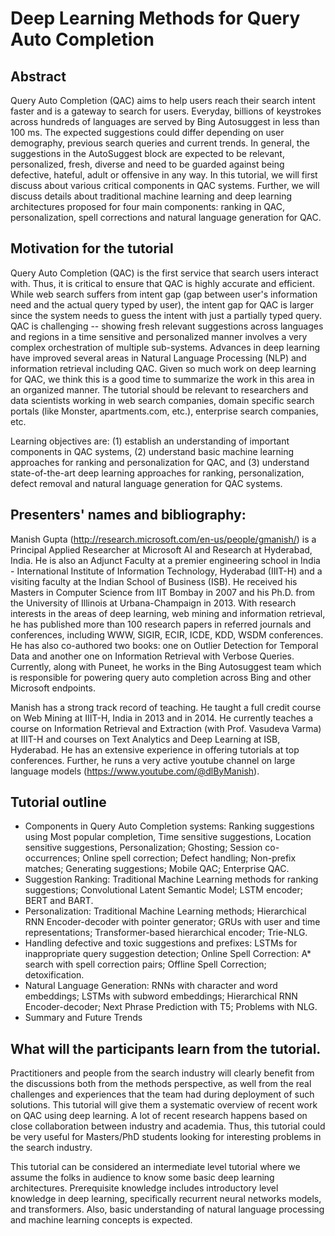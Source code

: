 # Deep Learning Methods for Query Auto Completion

## Abstract

Query Auto Completion (QAC) aims to help users reach their search intent faster and is a gateway to search for users. Everyday, billions of keystrokes across hundreds of languages are served by Bing Autosuggest in less than 100 ms. The expected suggestions could differ depending on user demography, previous search queries and current trends. In general, the suggestions in the AutoSuggest block are expected to be relevant, personalized, fresh, diverse and need to be guarded against being defective, hateful, adult or offensive in any way. In this tutorial, we will first discuss about various critical components in QAC systems. Further, we will discuss details about traditional machine learning and deep learning architectures proposed for four main components: ranking in QAC, personalization, spell corrections and natural language generation for QAC.

## Motivation for the tutorial

Query Auto Completion (QAC) is the first service that search users interact with. Thus, it is critical to ensure that QAC is highly accurate and efficient. While web search suffers from intent gap (gap between user's information need and the actual query typed by user), the intent gap for QAC is larger since the system needs to guess the intent with just a partially typed query. QAC is challenging -- showing fresh relevant suggestions across languages and regions in a time sensitive and personalized manner involves a very complex orchestration of multiple sub-systems. Advances in deep learning have improved several areas in Natural Language Processing (NLP) and information retrieval including QAC. Given so much work on deep learning for QAC, we think this is a good time to summarize the work in this area in an organized manner. The tutorial should be relevant to researchers and data scientists working in web search companies, domain specific search portals (like Monster, apartments.com, etc.), enterprise search companies, etc.

Learning objectives are: (1) establish an understanding of important components in QAC systems, (2) understand basic machine learning approaches for ranking and personalization for QAC, and (3) understand state-of-the-art deep learning approaches for ranking, personalization, defect removal and natural language generation for QAC systems.

## Presenters' names and bibliography: 

Manish Gupta (http://research.microsoft.com/en-us/people/gmanish/) is a Principal Applied Researcher at Microsoft AI and Research at Hyderabad, India. He is also an Adjunct Faculty at a premier engineering school in India - International Institute of Information Technology, Hyderabad (IIIT-H) and a visiting faculty at the Indian School of Business (ISB). He received his Masters in Computer Science from IIT Bombay in 2007 and his Ph.D. from the University of Illinois at Urbana-Champaign in 2013. With research interests in the areas of deep learning, web mining and information retrieval, he has published more than 100 research papers in referred journals and conferences, including WWW, SIGIR, ECIR, ICDE, KDD, WSDM conferences. He has also co-authored two books: one on Outlier Detection for Temporal Data and another one on Information Retrieval with Verbose Queries. Currently, along with Puneet, he works in the Bing Autosuggest team which is responsible for powering query auto completion across Bing and other Microsoft endpoints.

Manish has a strong track record of teaching. He taught a full credit course on Web Mining at IIIT-H, India in 2013 and in 2014. He currently teaches a course on Information Retrieval and Extraction (with Prof. Vasudeva Varma) at IIIT-H and courses on Text Analytics and Deep Learning at ISB, Hyderabad. He has an extensive experience in offering tutorials at top conferences. Further, he runs a very active youtube channel on large language models (https://www.youtube.com/@dlByManish). 

## Tutorial outline

- Components in Query Auto Completion systems: Ranking suggestions using Most popular completion, Time sensitive suggestions, Location sensitive suggestions, Personalization; Ghosting; Session co-occurrences; Online spell correction; Defect handling; Non-prefix matches; Generating suggestions; Mobile QAC; Enterprise QAC.
- Suggestion Ranking: Traditional Machine Learning methods for ranking suggestions; Convolutional Latent Semantic Model; LSTM encoder; BERT and BART.
- Personalization: Traditional Machine Learning methods; Hierarchical RNN Encoder-decoder with pointer generator; GRUs with user and time representations; Transformer-based hierarchical encoder; Trie-NLG. 
- Handling defective and toxic suggestions and prefixes: LSTMs for inappropriate query suggestion detection; Online Spell Correction: A* search with spell correction pairs; Offline Spell Correction; detoxification.
- Natural Language Generation: RNNs with character and word embeddings; LSTMs with subword embeddings; Hierarchical RNN Encoder-decoder; Next Phrase Prediction with T5; Problems with NLG.
- Summary and Future Trends 

## What will the participants learn from the tutorial.

Practitioners and people from the search industry will clearly benefit from the discussions both from the methods perspective, as well from the real  challenges and experiences that the team had during deployment of such solutions. This tutorial will give them a systematic overview of recent work on QAC using deep learning. A lot of recent research happens based on close collaboration between industry and academia. Thus, this tutorial could be very useful for Masters/PhD students looking for interesting problems in the search industry.   

This tutorial can be considered an intermediate level tutorial where we assume the folks in audience to know some basic deep learning architectures. Prerequisite knowledge includes introductory level knowledge in deep learning, specifically recurrent neural networks models, and transformers. Also, basic understanding of natural language processing and machine learning concepts is expected.
